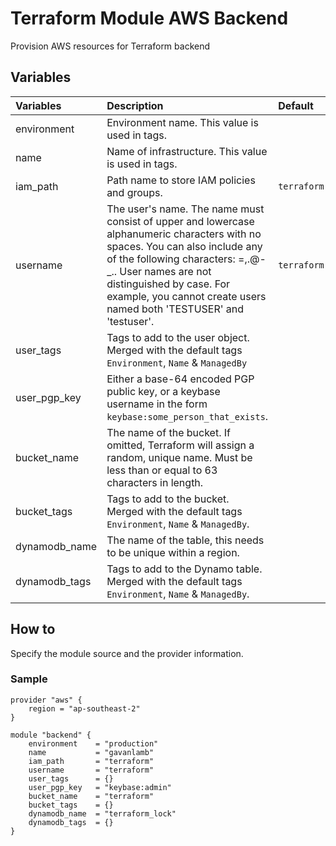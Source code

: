 # Terraform Module AWS Backend
Provision AWS resources for Terraform backend

## Variables
| Variables     | Description                                                                                                                                                                                                                                                                               | Default     | Example                  |
|:--------------|:------------------------------------------------------------------------------------------------------------------------------------------------------------------------------------------------------------------------------------------------------------------------------------------|:------------|:-------------------------|
| environment   | Environment name. This value is used in tags.                                                                                                                                                                                                                                             |             | `production`             |
| name          | Name of infrastructure. This value is used in tags.                                                                                                                                                                                                                                       |             | `gavanlamb`              |
| iam_path      | Path name to store IAM policies and groups.                                                                                                                                                                                                                                               | `terraform` | `terraform`              |
| username      | The user's name. The name must consist of upper and lowercase alphanumeric characters with no spaces. You can also include any of the following characters: =,.@-_.. User names are not distinguished by case. For example, you cannot create users named both 'TESTUSER' and 'testuser'. | `terraform` | `creator`                |
| user_tags     | Tags to add to the user object. Merged with the default tags `Environment`, `Name` & `ManagedBy`                                                                                                                                                                                          |             |                          |
| user_pgp_key  | Either a base-64 encoded PGP public key, or a keybase username in the form `keybase:some_person_that_exists`.                                                                                                                                                                             |             | `keybase:username`       |
| bucket_name   | The name of the bucket. If omitted, Terraform will assign a random, unique name. Must be less than or equal to 63 characters in length.                                                                                                                                                   |             | `terraform-state-wwr234` |
| bucket_tags   | Tags to add to the bucket. Merged with the default tags `Environment`, `Name` & `ManagedBy`.                                                                                                                                                                                              |             |                          |
| dynamodb_name | The name of the table, this needs to be unique within a region.                                                                                                                                                                                                                           |             | `terraform-lock-wwr234`  |
| dynamodb_tags | Tags to add to the Dynamo table. Merged with the default tags `Environment`, `Name` & `ManagedBy`.                                                                                                                                                                                        |             |                          |

## How to
Specify the module source and the provider information.

### Sample
```hcl
provider "aws" {
    region = "ap-southeast-2"
}

module "backend" {
    environment    = "production"
    name           = "gavanlamb"
    iam_path	   = "terraform"
    username       = "terraform"
    user_tags      = {}
    user_pgp_key   = "keybase:admin"
    bucket_name    = "terraform"
    bucket_tags    = {}
    dynamodb_name  = "terraform_lock"
    dynamodb_tags  = {}
}
```
